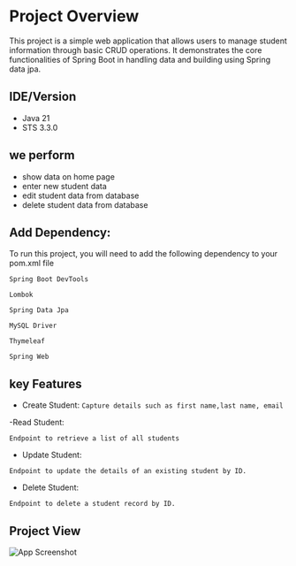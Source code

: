 
# Project Overview

This project is a simple web application that allows users to manage student information through basic CRUD operations. It demonstrates the core functionalities of Spring Boot in handling data and building using Spring data jpa.





## IDE/Version

- Java 21
- STS 3.3.0

## we perform

- show data on home page
- enter new student data
- edit student data from database
- delete student data from database


## Add Dependency:

To run this project, you will need to add the following dependency  to your pom.xml file

`Spring Boot DevTools`

`Lombok`

`Spring Data Jpa`

`MySQL Driver`

`Thymeleaf`

`Spring Web`




## key Features

- Create Student:
`Capture details such as first name,last name, email`

-Read Student:

`Endpoint to retrieve a list of all students`

- Update Student:

`Endpoint to update the details of an existing student by ID.`

- Delete Student:

`Endpoint to delete a student record by ID.`



## Project View

![App Screenshot](https://via.placeholder.com/468x300?text=App+Screenshot+Here)


